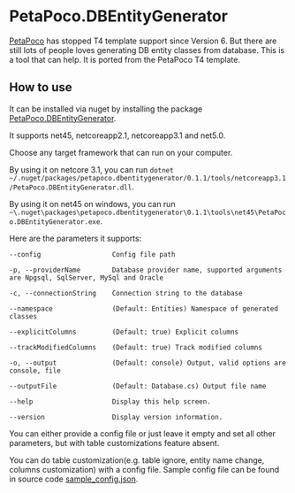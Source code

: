 # PetaPoco.DBEntityGenerator

[PetaPoco](https://github.com/CollaboratingPlatypus/PetaPoco) has stopped T4 template support since Version 6.
But there are still lots of people loves generating DB entity classes from database.
This is a tool that can help. It is ported from the PetaPoco T4 template.

## How to use

It can be installed via nuget by installing the package [PetaPoco.DBEntityGenerator](https://www.nuget.org/packages/PetaPoco.DBEntityGenerator/).

It supports net45, netcoreapp2.1, netcoreapp3.1 and net5.0.

Choose any target framework that can run on your computer.

By using it on netcore 3.1, you can run `dotnet ~/.nuget/packages/petapoco.dbentitygenerator/0.1.1/tools/netcoreapp3.1/PetaPoco.DBEntityGenerator.dll`.

By using it on net45 on windows, you can run `~\.nuget\packages\petapoco.dbentitygenerator\0.1.1\tools\net45\PetaPoco.DBEntityGenerator.exe`.

Here are the parameters it supports:

```
--config                  Config file path

-p, --providerName        Database provider name, supported arguments are Npgsql, SqlServer, MySql and Oracle

-c, --connectionString    Connection string to the database

--namespace               (Default: Entities) Namespace of generated classes

--explicitColumns         (Default: true) Explicit columns

--trackModifiedColumns    (Default: true) Track modified columns

-o, --output              (Default: console) Output, valid options are console, file

--outputFile              (Default: Database.cs) Output file name

--help                    Display this help screen.

--version                 Display version information.
```

You can either provide a config file or just leave it empty and set all other parameters, but with table customizations feature absent.

You can do table customization(e.g. table ignore, entity name change, columns customization) with a config file. Sample config file can be found in source code [sample_config.json](https://github.com/hippasus/PetaPoco.DBEntityGenerator/blob/master/PetaPoco.DBEntityGenerator/sample_config.json).

